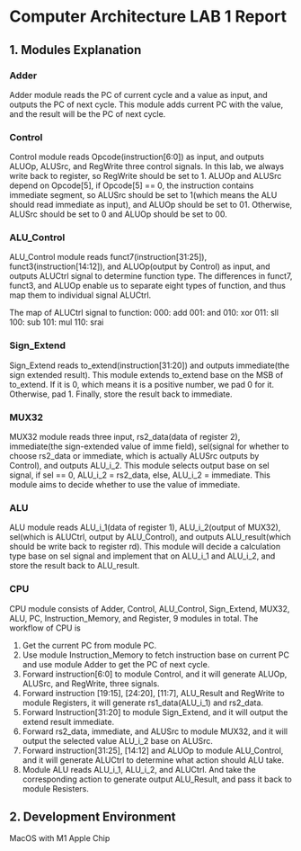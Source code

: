 # Computer Architecture LAB 1 Report

## 1. Modules Explanation

### Adder

Adder module reads the PC of current cycle and a value as input, and outputs the PC of next cycle. This module adds current PC with the value, and the result will be the PC of next cycle.

### Control

Control module reads Opcode(instruction[6:0]) as input, and outputs ALUOp, ALUSrc, and RegWrite three control signals. In this lab, we always write back to register, so RegWrite should be set to 1. ALUOp and ALUSrc depend on Opcode[5], if Opcode[5] == 0, the instruction contains immediate segment, so ALUSrc should be set to 1(which means the ALU should read immediate as input), and ALUOp should be set to 01. Otherwise, ALUSrc should be set to 0 and ALUOp should be set to 00.

### ALU_Control

ALU_Control module reads funct7(instruction[31:25]), funct3(instruction[14:12]), and ALUOp(output by Control) as input, and outputs ALUCtrl signal to determine function type. The differences in funct7, funct3, and ALUOp enable us to separate eight types of function, and thus map them to individual signal ALUCtrl.

The map of ALUCtrl signal to function:
000: add	001: and	010: xor	011: sll
100: sub	101: mul	110: srai

### Sign_Extend

Sign_Extend reads to_extend(instruction[31:20]) and outputs immediate(the sign extended result). This module extends to_extend base on the MSB of to_extend. If it is 0, which means it is a positive number, we pad 0 for it. Otherwise, pad 1. Finally, store the result back to immediate.

### MUX32

MUX32 module reads three input, rs2_data(data of register 2), immediate(the sign-extended value of imme field), sel(signal for whether to choose rs2_data or immediate, which is actually ALUSrc outputs by Control), and outputs ALU_i_2. This module selects output base on sel signal, if sel == 0, ALU_i_2 = rs2_data, else, ALU_i_2 = immediate. This module aims to decide whether to use the value of immediate.

### ALU

ALU module reads ALU_i_1(data of register 1), ALU_i_2(output of MUX32), sel(which is ALUCtrl, output by ALU_Control), and outputs ALU_result(which should be write back to register rd). This module will decide a calculation type base on sel signal and implement that on ALU_i_1 and ALU_i_2, and store the result back  to ALU_result.

### CPU

CPU module consists of Adder, Control, ALU_Control, Sign_Extend, MUX32, ALU, PC, Instruction_Memory, and Register, 9 modules in total.
The workflow of CPU is

1. Get the current PC from module PC.
2. Use module Instruction_Memory to fetch instruction base on current PC and use module Adder to get the PC of next cycle.
3. Forward instruction[6:0] to module Control, and it will generate ALUOp, ALUSrc, and RegWrite, three signals.
4. Forward instruction [19:15], [24:20], [11:7], ALU_Result and RegWrite to module Registers, it will generate rs1_data(ALU_i_1) and rs2_data.
5. Forward Instruction[31:20] to module Sign_Extend, and it will output the extend result immediate.
6. Forward rs2_data, immediate, and ALUSrc to module MUX32, and it will output the selected value ALU_i_2 base on ALUSrc.
7. Forward instruction[31:25], [14:12] and ALUOp to module ALU_Control, and it will generate ALUCtrl to determine what action should ALU take.
8. Module ALU reads ALU_i_1, ALU_i_2, and ALUCtrl. And take the corresponding action to generate output ALU_Result, and pass it back to  module Resisters.

## 2. Development Environment

MacOS with M1 Apple Chip